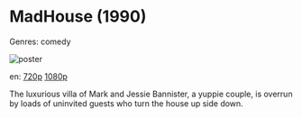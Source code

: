 # MadHouse (1990)

Genres: comedy

![poster](http://image.tmdb.org/t/p/w500/cAnv2oV2MLEwO6AIrLXDiWmL862.jpg)

en:
  [720p](magnet:?xt=urn:btih:4544D49A410D186E216AB6D57398B439F51C2DF7&tr=udp://glotorrents.pw:6969/announce&tr=udp://tracker.opentrackr.org:1337/announce&tr=udp://torrent.gresille.org:80/announce&tr=udp://tracker.openbittorrent.com:80&tr=udp://tracker.coppersurfer.tk:6969&tr=udp://tracker.leechers-paradise.org:6969&tr=udp://p4p.arenabg.ch:1337&tr=udp://tracker.internetwarriors.net:1337)
  [1080p](magnet:?xt=urn:btih:819ED42951037A0B3D5DE07EB8D2595DE7984434&tr=udp://glotorrents.pw:6969/announce&tr=udp://tracker.opentrackr.org:1337/announce&tr=udp://torrent.gresille.org:80/announce&tr=udp://tracker.openbittorrent.com:80&tr=udp://tracker.coppersurfer.tk:6969&tr=udp://tracker.leechers-paradise.org:6969&tr=udp://p4p.arenabg.ch:1337&tr=udp://tracker.internetwarriors.net:1337)
  


The luxurious villa of Mark and Jessie Bannister, a yuppie couple, is overrun by loads of uninvited guests who turn the house up side down.